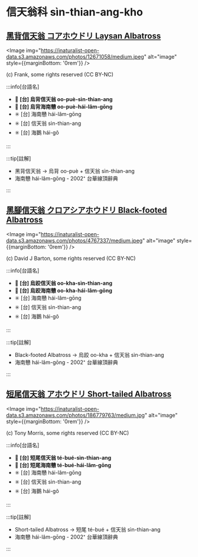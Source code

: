 # 信天翁科 sìn-thian-ang-kho

## [黑背信天翁 コアホウドリ Laysan Albatross](https://ebird.org/species/layalb)

<Image img="https://inaturalist-open-data.s3.amazonaws.com/photos/12671058/medium.jpeg" alt="image" style={{marginBottom: '0rem'}} />

<p className="image-caption">
(c) Frank, some rights reserved (CC BY-NC)
</p>

:::info[台語名]

- 🎯 **[台] 烏背信天翁 oo-puè-sìn-thian-ang**
- 🎯 **[台] 烏背海南戇 oo-puè-hái-lâm-gōng**
- ✳️ [台] 海南戇 hái-lâm-gōng
- ✳️ [台] 信天翁 sìn-thian-ang
- ✳️ [台] 海鵝 hái-gô

:::

:::tip[註解]

- 黑背信天翁 -> 烏背 oo-puè + 信天翁 sìn-thian-ang
- 海南戇 hái-lâm-gōng - 2002⁺ 台華線頂辭典

:::

## [黑腳信天翁 クロアシアホウドリ Black-footed Albatross](https://ebird.org/species/bkfalb)

<Image img="https://inaturalist-open-data.s3.amazonaws.com/photos/4767337/medium.jpeg" alt="image" style={{marginBottom: '0rem'}} />

<p className="image-caption">
(c) David J Barton, some rights reserved (CC BY-NC)
</p>

:::info[台語名]

- 🎯 **[台] 烏跤信天翁 oo-kha-sìn-thian-ang**
- 🎯 **[台] 烏跤海南戇 oo-kha-hái-lâm-gōng**
- ✳️ [台] 海南戇 hái-lâm-gōng
- ✳️ [台] 信天翁 sìn-thian-ang
- ✳️ [台] 海鵝 hái-gô

:::

:::tip[註解]

- Black-footed Albatross -> 烏跤 oo-kha + 信天翁 sìn-thian-ang
- 海南戇 hái-lâm-gōng - 2002⁺ 台華線頂辭典

:::

## [短尾信天翁 アホウドリ Short-tailed Albatross](https://ebird.org/species/shtalb)

<Image img="https://inaturalist-open-data.s3.amazonaws.com/photos/186779763/medium.jpg" alt="image" style={{marginBottom: '0rem'}} />

<p className="image-caption">
(c) Tony Morris, some rights reserved (CC BY-NC)
</p>

:::info[台語名]

- 🎯 **[台] 短尾信天翁 té-bué-sìn-thian-ang**
- 🎯 **[台] 短尾海南戇 té-bué-hái-lâm-gōng**
- ✳️ [台] 海南戇 hái-lâm-gōng
- ✳️ [台] 信天翁 sìn-thian-ang
- ✳️ [台] 海鵝 hái-gô

:::

:::tip[註解]

- Short-tailed Albatross -> 短尾 té-bué + 信天翁 sìn-thian-ang
- 海南戇 hái-lâm-gōng - 2002⁺ 台華線頂辭典

:::
